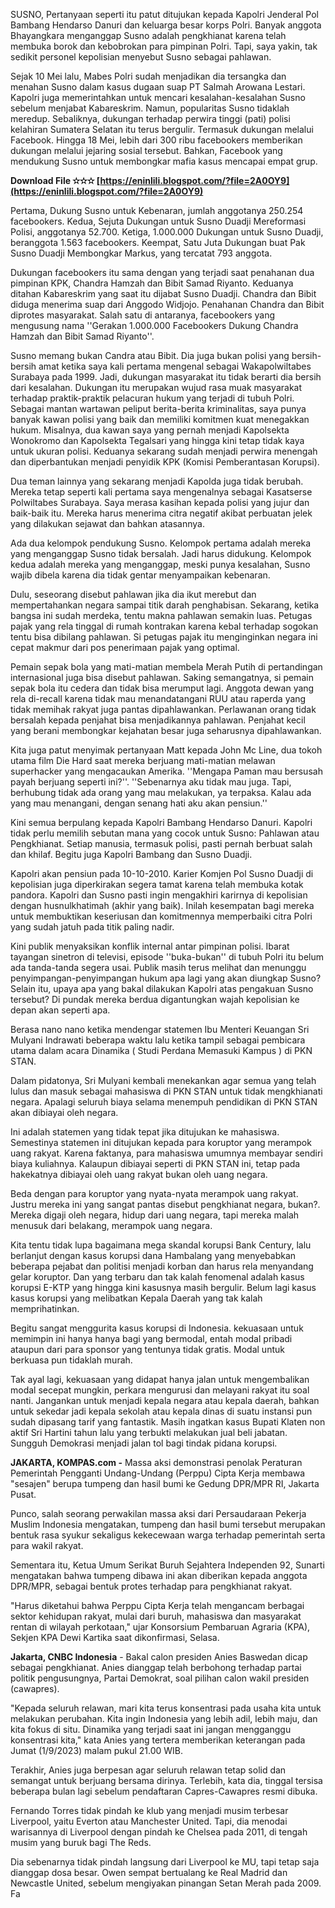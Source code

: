 SUSNO, Pertanyaan seperti itu patut ditujukan kepada Kapolri Jenderal Pol Bambang Hendarso Danuri dan keluarga besar korps Polri. Banyak anggota Bhayangkara menganggap Susno adalah pengkhianat karena telah membuka borok dan kebobrokan para pimpinan Polri. Tapi, saya yakin, tak sedikit personel kepolisian menyebut Susno sebagai pahlawan.
 
Sejak 10 Mei lalu, Mabes Polri sudah menjadikan dia tersangka dan menahan Susno dalam kasus dugaan suap PT Salmah Arowana Lestari. Kapolri juga memerintahkan untuk mencari kesalahan-kesalahan Susno sebelum menjabat Kabareskrim. Namun, popularitas Susno tidaklah meredup. Sebaliknya, dukungan terhadap perwira tinggi (pati) polisi kelahiran Sumatera Selatan itu terus bergulir. Termasuk dukungan melalui Facebook. Hingga 18 Mei, lebih dari 300 ribu facebookers memberikan dukungan melalui jejaring sosial tersebut. Bahkan, Facebook yang mendukung Susno untuk membongkar mafia kasus mencapai empat grup.
 
**Download File ✫✫✫ [https://eninlili.blogspot.com/?file=2A0OY9](https://eninlili.blogspot.com/?file=2A0OY9)**


 
Pertama, Dukung Susno untuk Kebenaran, jumlah anggotanya 250.254 facebookers. Kedua, Sejuta Dukungan untuk Susno Duadji Mereformasi Polisi, anggotanya 52.700. Ketiga, 1.000.000 Dukungan untuk Susno Duadji, beranggota 1.563 facebookers. Keempat, Satu Juta Dukungan buat Pak Susno Duadji Membongkar Markus, yang tercatat 793 anggota.
 
Dukungan facebookers itu sama dengan yang terjadi saat penahanan dua pimpinan KPK, Chandra Hamzah dan Bibit Samad Riyanto. Keduanya ditahan Kabareskrim yang saat itu dijabat Susno Duadji. Chandra dan Bibit diduga menerima suap dari Anggodo Widjojo. Penahanan Chandra dan Bibit diprotes masyarakat. Salah satu di antaranya, facebookers yang mengusung nama ''Gerakan 1.000.000 Facebookers Dukung Chandra Hamzah dan Bibit Samad Riyanto''.
 
Susno memang bukan Candra atau Bibit. Dia juga bukan polisi yang bersih-bersih amat ketika saya kali pertama mengenal sebagai Wakapolwiltabes Surabaya pada 1999. Jadi, dukungan masyarakat itu tidak berarti dia bersih dari kesalahan. Dukungan itu merupakan wujud rasa muak masyarakat terhadap praktik-praktik pelacuran hukum yang terjadi di tubuh Polri. Sebagai mantan wartawan peliput berita-berita kriminalitas, saya punya banyak kawan polisi yang baik dan memiliki komitmen kuat menegakkan hukum. Misalnya, dua kawan saya yang pernah menjadi Kapolsekta Wonokromo dan Kapolsekta Tegalsari yang hingga kini tetap tidak kaya untuk ukuran polisi. Keduanya sekarang sudah menjadi perwira menengah dan diperbantukan menjadi penyidik KPK (Komisi Pemberantasan Korupsi).
 
Dua teman lainnya yang sekarang menjadi Kapolda juga tidak berubah. Mereka tetap seperti kali pertama saya mengenalnya sebagai Kasatserse Polwiltabes Surabaya. Saya merasa kasihan kepada polisi yang jujur dan baik-baik itu. Mereka harus menerima citra negatif akibat perbuatan jelek yang dilakukan sejawat dan bahkan atasannya.

Ada dua kelompok pendukung Susno. Kelompok pertama adalah mereka yang menganggap Susno tidak bersalah. Jadi harus didukung. Kelompok kedua adalah mereka yang menganggap, meski punya kesalahan, Susno wajib dibela karena dia tidak gentar menyampaikan kebenaran.
 
Dulu, seseorang disebut pahlawan jika dia ikut merebut dan mempertahankan negara sampai titik darah penghabisan. Sekarang, ketika bangsa ini sudah merdeka, tentu makna pahlawan semakin luas. Petugas pajak yang rela tinggal di rumah kontrakan karena kebal terhadap sogokan tentu bisa dibilang pahlawan. Si petugas pajak itu menginginkan negara ini cepat makmur dari pos penerimaan pajak yang optimal.
 
Pemain sepak bola yang mati-matian membela Merah Putih di pertandingan internasional juga bisa disebut pahlawan. Saking semangatnya, si pemain sepak bola itu cedera dan tidak bisa merumput lagi. Anggota dewan yang rela di-recall karena tidak mau menandatangani RUU atau raperda yang tidak memihak rakyat juga pantas dipahlawankan. Perlawanan orang tidak bersalah kepada penjahat bisa menjadikannya pahlawan. Penjahat kecil yang berani membongkar kejahatan besar juga seharusnya dipahlawankan.
 
Kita juga patut menyimak pertanyaan Matt kepada John Mc Line, dua tokoh utama film Die Hard saat mereka berjuang mati-matian melawan superhacker yang mengacaukan Amerika. ''Mengapa Paman mau bersusah payah berjuang seperti ini?''. ''Sebenarnya aku tidak mau juga. Tapi, berhubung tidak ada orang yang mau melakukan, ya terpaksa. Kalau ada yang mau menangani, dengan senang hati aku akan pensiun.''
 
Kini semua berpulang kepada Kapolri Bambang Hendarso Danuri. Kapolri tidak perlu memilih sebutan mana yang cocok untuk Susno: Pahlawan atau Pengkhianat. Setiap manusia, termasuk polisi, pasti pernah berbuat salah dan khilaf. Begitu juga Kapolri Bambang dan Susno Duadji.
 
Kapolri akan pensiun pada 10-10-2010. Karier Komjen Pol Susno Duadji di kepolisian juga diperkirakan segera tamat karena telah membuka kotak pandora. Kapolri dan Susno pasti ingin mengakhiri karirnya di kepolisian dengan husnulkhatimah (akhir yang baik). Inilah kesempatan bagi mereka untuk membuktikan keseriusan dan komitmennya memperbaiki citra Polri yang sudah jatuh pada titik paling nadir.
 
Kini publik menyaksikan konflik internal antar pimpinan polisi. Ibarat tayangan sinetron di televisi, episode ''buka-bukan'' di tubuh Polri itu belum ada tanda-tanda segera usai. Publik masih terus melihat dan menunggu penyimpangan-penyimpangan hukum apa lagi yang akan diungkap Susno? Selain itu, upaya apa yang bakal dilakukan Kapolri atas pengakuan Susno tersebut? Di pundak mereka berdua digantungkan wajah kepolisian ke depan akan seperti apa.
 
Berasa nano nano ketika mendengar statemen Ibu Menteri Keuangan Sri Mulyani Indrawati beberapa waktu lalu ketika tampil sebagai pembicara utama dalam acara Dinamika ( Studi Perdana Memasuki Kampus ) di PKN STAN.
 
Dalam pidatonya, Sri Mulyani kembali menekankan agar semua yang telah lulus dan masuk sebagai mahasiswa di PKN STAN untuk tidak mengkhianati negara. Apalagi seluruh biaya selama menempuh pendidikan di PKN STAN akan dibiayai oleh negara.
 
Ini adalah statemen yang tidak tepat jika ditujukan ke mahasiswa. Semestinya statemen ini ditujukan kepada para koruptor yang merampok uang rakyat. Karena faktanya, para mahasiswa umumnya membayar sendiri biaya kuliahnya. Kalaupun dibiayai seperti di PKN STAN ini, tetap pada hakekatnya dibiayai oleh uang rakyat bukan oleh uang negara.
 
Beda dengan para koruptor yang nyata-nyata merampok uang rakyat. Justru mereka ini yang sangat pantas disebut pengkhianat negara, bukan?. Mereka digaji oleh negara, hidup dari uang negara, tapi mereka malah menusuk dari belakang, merampok uang negara.
 
Kita tentu tidak lupa bagaimana mega skandal korupsi Bank Century, lalu berlanjut dengan kasus korupsi dana Hambalang yang menyebabkan beberapa pejabat dan politisi menjadi korban dan harus rela menyandang gelar koruptor. Dan yang terbaru dan tak kalah fenomenal adalah kasus korupsi E-KTP yang hingga kini kasusnya masih bergulir. Belum lagi kasus kasus korupsi yang melibatkan Kepala Daerah yang tak kalah memprihatinkan.
 
Begitu sangat menggurita kasus korupsi di Indonesia. kekuasaan untuk memimpin ini hanya hanya bagi yang bermodal, entah modal pribadi ataupun dari para sponsor yang tentunya tidak gratis. Modal untuk berkuasa pun tidaklah murah.
 
Tak ayal lagi, kekuasaan yang didapat hanya jalan untuk mengembalikan modal secepat mungkin, perkara mengurusi dan melayani rakyat itu soal nanti. Jangankan untuk menjadi kepala negara atau kepala daerah, bahkan untuk sekedar jadi kepala sekolah atau kepala dinas di suatu instansi pun sudah dipasang tarif yang fantastik. Masih ingatkan kasus Bupati Klaten non aktif Sri Hartini tahun lalu yang terbukti melakukan jual beli jabatan. Sungguh Demokrasi menjadi jalan tol bagi tindak pidana korupsi.
 
**JAKARTA, KOMPAS.com -** Massa aksi demonstrasi penolak Peraturan Pemerintah Pengganti Undang-Undang (Perppu) Cipta Kerja membawa "sesajen" berupa tumpeng dan hasil bumi ke Gedung DPR/MPR RI, Jakarta Pusat.
 
Punco, salah seorang perwakilan massa aksi dari Persaudaraan Pekerja Muslim Indonesia mengatakan, tumpeng dan hasil bumi tersebut merupakan bentuk rasa syukur sekaligus kekecewaan warga terhadap pemerintah serta para wakil rakyat.
 
Sementara itu, Ketua Umum Serikat Buruh Sejahtera Independen 92, Sunarti mengatakan bahwa tumpeng dibawa ini akan diberikan kepada anggota DPR/MPR, sebagai bentuk protes terhadap para pengkhianat rakyat.
 
"Harus diketahui bahwa Perppu Cipta Kerja telah mengancam berbagai sektor kehidupan rakyat, mulai dari buruh, mahasiswa dan masyarakat rentan di wilayah perkotaan," ujar Konsorsium Pembaruan Agraria (KPA), Sekjen KPA Dewi Kartika saat dikonfirmasi, Selasa.
 
**Jakarta, CNBC Indonesia** - Bakal calon presiden Anies Baswedan dicap sebagai pengkhianat. Anies dianggap telah berbohong terhadap partai politik pengusungnya, Partai Demokrat, soal pilihan calon wakil presiden (cawapres).
 
"Kepada seluruh relawan, mari kita terus konsentrasi pada usaha kita untuk melakukan perubahan. Kita ingin Indonesia yang lebih adil, lebih maju, dan kita fokus di situ. Dinamika yang terjadi saat ini jangan mengganggu konsentrasi kita," kata Anies yang tertera memberikan keterangan pada Jumat (1/9/2023) malam pukul 21.00 WIB.
 
Terakhir, Anies juga berpesan agar seluruh relawan tetap solid dan semangat untuk berjuang bersama dirinya. Terlebih, kata dia, tinggal tersisa beberapa bulan lagi sebelum pendaftaran Capres-Cawapres resmi dibuka.
 
Fernando Torres tidak pindah ke klub yang menjadi musim terbesar Liverpool, yaitu Everton atau Manchester United. Tapi, dia menodai warisannya di Liverpool dengan pindah ke Chelsea pada 2011, di tengah musim yang buruk bagi The Reds.
 
Dia sebenarnya tidak pindah langsung dari Liverpool ke MU, tapi tetap saja dianggap dosa besar. Owen sempat bertualang ke Real Madrid dan Newcastle United, sebelum mengiyakan pinangan Setan Merah pada 2009. Fa